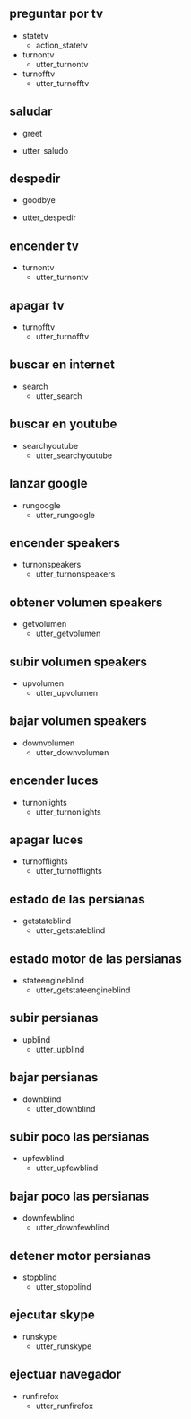 
## preguntar por tv
* statetv
  - action_statetv
* turnontv 
  - utter_turnontv
* turnofftv
  - utter_turnofftv

## saludar 
* greet 
 - utter_saludo

## despedir
* goodbye
 - utter_despedir


## encender tv
* turnontv
  - utter_turnontv

## apagar tv
* turnofftv
  - utter_turnofftv

## buscar en internet
* search
  - utter_search

## buscar en youtube
* searchyoutube
  - utter_searchyoutube
  
## lanzar google
* rungoogle
  - utter_rungoogle

## encender speakers
* turnonspeakers
  - utter_turnonspeakers

## obtener volumen speakers
* getvolumen
  - utter_getvolumen

## subir volumen speakers
* upvolumen
  - utter_upvolumen

## bajar volumen speakers
* downvolumen
  - utter_downvolumen

## encender luces
* turnonlights
  - utter_turnonlights

## apagar luces
* turnofflights
  - utter_turnofflights

## estado de las persianas
* getstateblind
  - utter_getstateblind

## estado motor de las persianas
* stateengineblind
  - utter_getstateengineblind

## subir persianas
* upblind
  - utter_upblind

## bajar persianas
* downblind
  - utter_downblind

## subir poco las persianas
* upfewblind
  - utter_upfewblind

## bajar poco las persianas
* downfewblind
  - utter_downfewblind

## detener motor persianas
* stopblind
  - utter_stopblind

## ejecutar skype
* runskype
  - utter_runskype

## ejectuar navegador
* runfirefox
  - utter_runfirefox